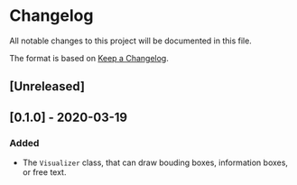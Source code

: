 # Changelog

All notable changes to this project will be documented in this file.

The format is based on [Keep a Changelog](https://keepachangelog.com/en/1.0.0/).

## [Unreleased]

## [0.1.0] - 2020-03-19

### Added

* The `Visualizer` class, that can draw bouding boxes, information boxes, or free text.
